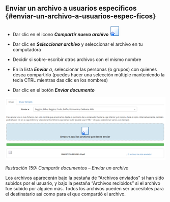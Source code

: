 ## Enviar un archivo a usuarios específicos {#enviar-un-archivo-a-usuarios-espec-ficos}

*   Dar clic en el icono _**Compartir nuevo archivo**_ <img width="32px" src="../assets/graphics271.svg">

*   Dar clic en _**Seleccionar archivo**_ y seleccionar el archivo en tu computadora

*   Decidir si sobre-escribir otros archivos con el mismo nombre

*   En la lista _**Enviar** a_, seleccionar las personas (o grupos) con quienes desea compartirlo (puedes hacer una selección múltiple manteniendo la tecla CTRL mientras das clic en los nombres)

*   Dar clic en el botón **_Enviar documento_**

![](../assets/images203.png)

*Ilustración 159: Compartir documentos – Enviar un archivo*

Los archivos aparecerán bajo la pestaña de “Archivos enviados” si han sido subidos por el usuario, y bajo la pestaña “Archivos recibidos” si el archivo fue subido por alguien más. Todos los archivos pueden ser accesibles para el destinatario así como para el que compartió el archivo.

